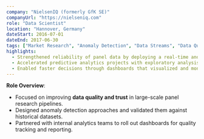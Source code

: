 ```yaml
---
company: "NielsenIQ (formerly GfK SE)"
companyUrl: "https://nielseniq.com"
role: "Data Scientist"
location: "Hannover, Germany"
dateStart: 2016-07-01
dateEnd: 2017-06-30
tags: ["Market Research", "Anomaly Detection", "Data Streams", "Data Quality", "Monitoring"]
highlights:
  - Strengthened reliability of panel data by deploying a real-time anomaly detection system.  
  - Accelerated predictive analytics projects with exploratory analysis and feature engineering.  
  - Enabled faster decisions through dashboards that visualized and monitored data streams.  
---
```


**Role Overview**:  
- Focused on improving **data quality and trust** in large-scale panel research pipelines.
- Designed anomaly detection approaches and validated them against historical datasets.  
- Partnered with internal analytics teams to roll out dashboards for quality tracking and reporting.
